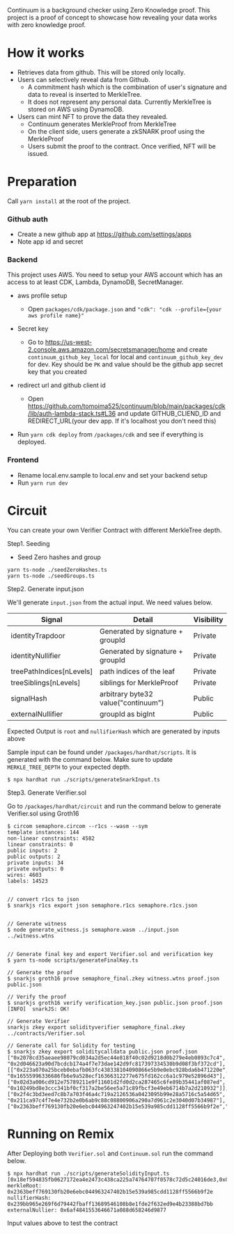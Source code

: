 Continuum is a background checker using Zero Knowledge proof. This project is a proof of concept to showcase how revealing your data works with zero knowledge proof.

# How it works

- Retrieves data from github. This will be stored only locally.
- Users can selectively reveal data from Github.
  - A commitment hash which is the combination of user's signature and data to reveal is inserted to MerkleTree.
  - It does not represent any personal data. Currently MerkleTree is stored on AWS using DynamoDB.
- Users can mint NFT to prove the data they revealed.
  - Continuum generates MerkleProof from MerkleTree
  - On the client side, users generate a zkSNARK proof using the MerkleProof
  - Users submit the proof to the contract. Once verified, NFT will be issued.

# Preparation

Call `yarn install` at the root of the project.

### Github auth

- Create a new github app at https://github.com/settings/apps
- Note app id and secret

### Backend

This project uses AWS. You need to setup your AWS account which has an access to at least CDK, Lambda, DynamoDB, SecretManager.

- aws profile setup

  - Open `packages/cdk/package.json` and `"cdk": "cdk --profile={your aws profile name}"`

- Secret key

  - Go to https://us-west-2.console.aws.amazon.com/secretsmanager/home and create `continuum_github_key_local` for local and `continuum_github_key_dev` for dev. Key should be `PK` and value should be the github app secret key that you created

- redirect url and github client id

  - Open https://github.com/tomoima525/continuum/blob/main/packages/cdk/lib/auth-lambda-stack.ts#L36 and update GITHUB_CLIEND_ID and REDIRECT_URL(your dev app. If it's localhost you don't need this)

- Run `yarn cdk deploy` from `/packages/cdk` and see if everything is deployed.

### Frontend

- Rename local.env.sample to local.env and set your backend setup
- Run `yarn run dev`

# Circuit

You can create your own Verifier Contract with different MerkleTree depth.

Step1. Seeding

- Seed Zero hashes and group

```
yarn ts-node ./seedZeroHashes.ts
yarn ts-node ./seedGroups.ts
```

Step2. Generate input.json

We'll generate `input.json` from the actual input. We need values below.

| Signal                   | Detail                              | Visibility |
| ------------------------ | ----------------------------------- | ---------- |
| identityTrapdoor         | Generated by signature + groupId    | Private    |
| identityNullifier        | Generated by signature + groupId    | Private    |
| treePathIndices[nLevels] | path indices of the leaf            | Private    |
| treeSiblings[nLevels]    | siblings for MerkleProof            | Private    |
| signalHash               | arbitrary byte32 value("continuum") | Public     |
| externalNullifier        | groupId as bigInt                   | Public     |

Expected Output is `root` and `nullifierHash` which are generated by inputs above

Sample input can be found under `/packages/hardhat/scripts`. It is generated with the command below. Make sure to update `MERKLE_TREE_DEPTH` to your expected depth.

```
$ npx hardhat run ./scripts/generateSnarkInput.ts
```

Step3. Generate Verifier.sol

Go to `/packages/hardhat/circuit` and run the command below to generate Verifier.sol using Groth16

```
$ circom semaphore.circom --r1cs --wasm --sym
template instances: 144
non-linear constraints: 4582
linear constraints: 0
public inputs: 2
public outputs: 2
private inputs: 34
private outputs: 0
wires: 4603
labels: 14523


// convert r1cs to json
$ snarkjs r1cs export json semaphore.r1cs semaphore.r1cs.json


// Generate witness
$ node generate_witness.js semaphore.wasm ../input.json ../witness.wtns


// Generate final key and export Verifier.sol and verification key
$ yarn ts-node scripts/generateFinalKey.ts

// Generate the proof
$ snarkjs groth16 prove semaphore_final.zkey witness.wtns proof.json public.json

// Verify the proof
$ snarkjs groth16 verify verification_key.json public.json proof.json
[INFO]  snarkJS: OK!

// Generate Verifier
snarkjs zkey export solidityverifier semaphore_final.zkey ../contracts/Verifier.sol

// Generate call for Solidity for testing
$ snarkjs zkey export soliditycalldata public.json proof.json
["0x2078cd35aeaee98079cd034a2d5ec44e818f40c02d9218d0b279e4eb0893c7c4", "0x2d046623a90d7bcdcb174a4f7e73dae142d9fc817397334530b9d08f3bf372cd"],[["0x223a070a25bceb0ebafb063fc438338104090866e5b9e0ebc928bda6b471220e", "0x16555996336686fb6e9a528ecf16366312277e675fd162cc6a1c979e52896d43"],["0x02d3a006cd912e75789211e9f11601d2fd0d2ca287465c6fe89b35441af087ed", "0x10249bd8e3ccc341bf0cf317a2be56ee5a71c89fbcf3e49eb6714b7a2d210932"]],["0x2f4c3bd3eed7c8b7a703f46a4c719a2126536a0423095b99e28a5716c5a54d65", "0x211ca97c4f7e4e732b2e0b6ab9c88c08800906a290a7d961c2e3040d07b34987"],["0x2363beff769130fb20e6ebc044963247402b15e539a985cdd1128ff5566b9f2e","0x239bb965e269f6d79442fbaff13689546108b8e1fde2f632ed9e4b23388bd7bb","0x000000000000000000000000f39fd6e51aad88f6f4ce6ab8827279cfffb92266","0x000000000000000000000000000000006af4841553646671a088d658246d9877"]
```

# Running on Remix

After Deploying both `Verifier.sol` and `Continuum.sol` run the command below.

```
$ npx hardhat run ./scripts/generateSolidityInput.ts
[0x18ef594835fb0627172ea4e2473c438ca225a74764707f0578c72d5c24016de3,0x0d310cdf6cc22de74da057b527cb12cb3ef22f49e267ab963e31c5b98507c250,0x2cf34d8cfd55d5facc0aa298783a74851837f0050edc5daed87971021196b43b,0x0bc880e103839fa30848a892de9f76c26cde042a8017c51aa779384e43034b7c,0x18a5b9deb0c448d064b7344460a0abdd324463cce5e4385509fa96be0c1b77a5,0x0e515d846e29a11bfbaf1c2eb46a34488b6bb0dcc13b9918407a0db2b1543f85,0x2ff6a28ad37c2e0cca12d11e5539e3150b9c0cacd63942d72c9f35ae10727294,0x1393a5a6e3914b2e6a4bdbe402d1643cd05af0d2e2307bf0d183b6b45c506aa0]
merkleRoot: 0x2363beff769130fb20e6ebc044963247402b15e539a985cdd1128ff5566b9f2e
nullifierHash: 0x239bb965e269f6d79442fbaff13689546108b8e1fde2f632ed9e4b23388bd7bb
externalNullier: 0x6af4841553646671a088d658246d9877
```

Input values above to test the contract
